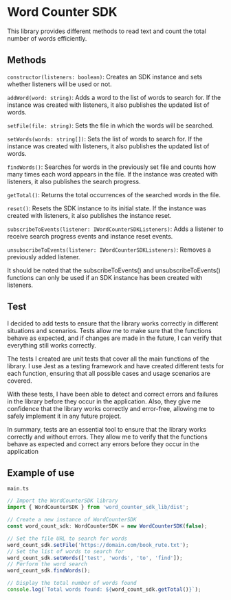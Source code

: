 # Word Counter SDK

This library provides different methods to read text and count the total number of words efficiently.

## Methods

`constructor(listeners: boolean)`: Creates an SDK instance and sets whether listeners will be used or not.

`addWord(word: string)`: Adds a word to the list of words to search for. If the instance was created with listeners, it also publishes the updated list of words.

`setFile(file: string)`: Sets the file in which the words will be searched.

`setWords(words: string[])`: Sets the list of words to search for. If the instance was created with listeners, it also publishes the updated list of words.

`findWords()`: Searches for words in the previously set file and counts how many times each word appears in the file. If the instance was created with listeners, it also publishes the search progress.

`getTotal()`: Returns the total occurrences of the searched words in the file.

`reset()`: Resets the SDK instance to its initial state. If the instance was created with listeners, it also publishes the instance reset.

`subscribeToEvents(listener: IWordCounterSDKListeners)`: Adds a listener to receive search progress events and instance reset events.

`unsubscribeToEvents(listener: IWordCounterSDKListeners)`: Removes a previously added listener.

It should be noted that the subscribeToEvents() and unsubscribeToEvents() functions can only be used if an SDK instance has been created with listeners.

## Test

I decided to add tests to ensure that the library works correctly in different situations and scenarios. Tests allow me to make sure that the functions behave as expected, and if changes are made in the future, I can verify that everything still works correctly.

The tests I created are unit tests that cover all the main functions of the library. I use Jest as a testing framework and have created different tests for each function, ensuring that all possible cases and usage scenarios are covered.

With these tests, I have been able to detect and correct errors and failures in the library before they occur in the application. Also, they give me confidence that the library works correctly and error-free, allowing me to safely implement it in any future project.

In summary, tests are an essential tool to ensure that the library works correctly and without errors. They allow me to verify that the functions behave as expected and correct any errors before they occur in the application

## Example of use
`main.ts`
```typescript
// Import the WordCounterSDK library
import { WordCounterSDK } from 'word_counter_sdk_lib/dist';

// Create a new instance of WordCounterSDK
const word_count_sdk: WordCounterSDK = new WordCounterSDK(false);

// Set the file URL to search for words
word_count_sdk.setFile('https://domain.com/book_rute.txt');
// Set the list of words to search for
word_count_sdk.setWords(['test', 'words', 'to', 'find']);
// Perform the word search
word_count_sdk.findWords();

// Display the total number of words found
console.log(`Total words found: ${word_count_sdk.getTotal()}`);
```
